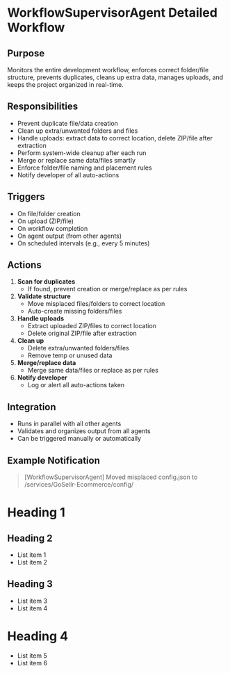 # WorkflowSupervisorAgent Detailed Workflow

## Purpose
Monitors the entire development workflow, enforces correct folder/file structure, prevents duplicates, cleans up extra data, manages uploads, and keeps the project organized in real-time.

## Responsibilities
- Prevent duplicate file/data creation
- Clean up extra/unwanted folders and files
- Handle uploads: extract data to correct location, delete ZIP/file after extraction
- Perform system-wide cleanup after each run
- Merge or replace same data/files smartly
- Enforce folder/file naming and placement rules
- Notify developer of all auto-actions

## Triggers
- On file/folder creation
- On upload (ZIP/file)
- On workflow completion
- On agent output (from other agents)
- On scheduled intervals (e.g., every 5 minutes)

## Actions
1. **Scan for duplicates**
   - If found, prevent creation or merge/replace as per rules
2. **Validate structure**
   - Move misplaced files/folders to correct location
   - Auto-create missing folders/files
3. **Handle uploads**
   - Extract uploaded ZIP/files to correct location
   - Delete original ZIP/file after extraction
4. **Clean up**
   - Delete extra/unwanted folders/files
   - Remove temp or unused data
5. **Merge/replace data**
   - Merge same data/files or replace as per rules
6. **Notify developer**
   - Log or alert all auto-actions taken

## Integration
- Runs in parallel with all other agents
- Validates and organizes output from all agents
- Can be triggered manually or automatically

## Example Notification
> [WorkflowSupervisorAgent] Moved misplaced config.json to /services/GoSellr-Ecommerce/config/ 

# Heading 1

## Heading 2

- List item 1
- List item 2

## Heading 3

- List item 3
- List item 4

# Heading 4

- List item 5
- List item 6 